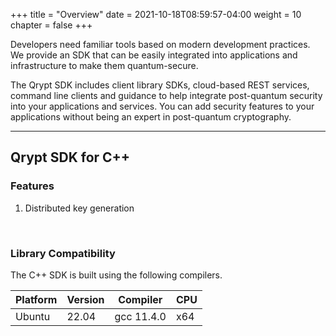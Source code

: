 +++
title = "Overview"
date = 2021-10-18T08:59:57-04:00
weight = 10
chapter = false
+++

Developers need familiar tools based on modern development practices. We provide an SDK that can be easily integrated into applications and infrastructure to make them quantum-secure.

The Qrypt SDK includes client library SDKs, cloud-based REST services, command line clients and guidance to help integrate post-quantum security into your applications and services. You can add security features to your applications without being an expert in post-quantum cryptography.

---

## Qrypt SDK for C++

### Features

1. Distributed key generation

<br />

### Library Compatibility

The C++ SDK is built using the following compilers.

| Platform | Version | Compiler  | CPU |
| -------- | ------- | --------- | --- |
| Ubuntu   | 22.04   | gcc 11.4.0 | x64 |
